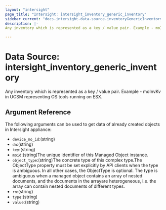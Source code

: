 ```yaml
---
layout: "intersight"
page_title: "Intersight: intersight_inventory_generic_inventory"
sidebar_current: "docs-intersight-data-source-inventoryGenericInventory"
description: |-
Any inventory which is represented as a key / value pair. Example - moInvKv in UCSM representing OS tools running on ESX.

---
```


# Data Source: intersight_inventory_generic_inventory
Any inventory which is represented as a key / value pair. Example - moInvKv in UCSM representing OS tools running on ESX.

## Argument Reference
The following arguments can be used to get data of already created objects in Intersight appliance:
* `device_mo_id`:(string)
* `dn`:(string)
* `key`:(string)
* `moid`:(string)The unique identifier of this Managed Object instance.
* `object_type`:(string)The concrete type of this complex type.The ObjectType property must be set explicitly by API clients when the type is ambiguous. In all other cases, the ObjectType is optional. The type is ambiguous when a managed object contains an array of nested documents, and the documents in the arrayare heterogeneous, i.e. the array can contain nested documents of different types.
* `rn`:(string)
* `type`:(string)
* `value`:(string)

